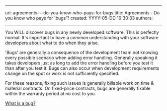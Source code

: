

---
uri: agreements---do-you-know-who-pays-for-bugs
title: Agreements - Do you know who pays for 'bugs'?
created: YYYY-05-DD 10:30:33
authors:

---




<span class='intro'> You WILL discover bugs in any newly developed software. This is perfectly normal. It's important to have a common understanding with your software developers about what to do when they arise.  </span>

<p>'Bugs' are generally a consequence of the development team not knowing every possible scenario when adding error handling. Generally speaking it takes developers just as long to add the error handling before you test it than after you test it. Bugs can also occur when development requirements change on the spot or work is not sufficiently specified. </p>
<p>For these reasons, fixing such issues is generally billable work on time &amp; material contracts. On fixed-price contracts, bugs are generally fixable within the warranty period at no cost to you. </p>
<p><a href="/management-is-your-client-clear-on-the-definition-of-a-bug">What is a bug?</a></p>



